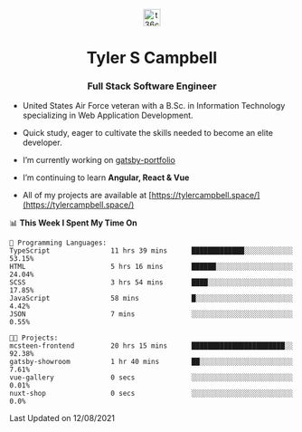 <p align="center">
<a href="https://www.linkedin.com/in/t36campbell" target="blank"><img align="center" src="https://ik.imagekit.io/t36campbell/Portfolio/linkedin.png.original_m8bbGgPh6.png" alt="t36campbell" height="30" width="30" /></a>
</p>
<h1 align="center">Tyler S Campbell</h1>
<h3 align="center">Full Stack Software Engineer</h3>

* United States Air Force veteran with a B.Sc. in Information Technology specializing in Web Application Development. 

* Quick study, eager to cultivate the skills needed to become an elite developer.

* I’m currently working on [gatsby-portfolio](https://github.com/t36campbell/gatsby-portfolio)

* I’m continuing to learn **Angular, React & Vue**

* All of my projects are available at [https://tylercampbell.space/](https://tylercampbell.space/)

<!--START_SECTION:waka-->
📊 **This Week I Spent My Time On** 

```text
💬 Programming Languages: 
TypeScript               11 hrs 39 mins      █████████████░░░░░░░░░░░░   53.15% 
HTML                     5 hrs 16 mins       ██████░░░░░░░░░░░░░░░░░░░   24.04% 
SCSS                     3 hrs 54 mins       ████░░░░░░░░░░░░░░░░░░░░░   17.85% 
JavaScript               58 mins             █░░░░░░░░░░░░░░░░░░░░░░░░   4.42% 
JSON                     7 mins              ░░░░░░░░░░░░░░░░░░░░░░░░░   0.55%

🐱‍💻 Projects: 
mcsteen-frontend         20 hrs 15 mins      ███████████████████████░░   92.38% 
gatsby-showroom          1 hr 40 mins        ██░░░░░░░░░░░░░░░░░░░░░░░   7.61% 
vue-gallery              0 secs              ░░░░░░░░░░░░░░░░░░░░░░░░░   0.01% 
nuxt-shop                0 secs              ░░░░░░░░░░░░░░░░░░░░░░░░░   0.0%

```


 Last Updated on 12/08/2021
<!--END_SECTION:waka-->
